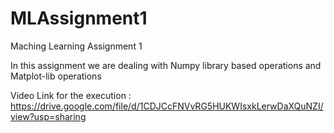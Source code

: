 # MLAssignment1
Maching Learning Assignment 1

In this assignment we are dealing with Numpy library based operations and Matplot-lib operations

Video Link for the execution : https://drive.google.com/file/d/1CDJCcFNVvRG5HUKWIsxkLerwDaXQuNZI/view?usp=sharing
